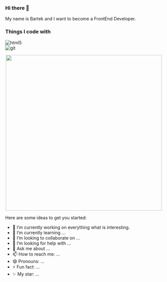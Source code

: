 ### Hi there 👋

My name is Bartek and I want to become a FrontEnd Developer. 

<h3>Things I code with</h3>
<p>
  <img alt="html5" src="https://img.shields.io/badge/-HTML5-blue?style=for-the-badge&logo=html5" /><br>
 <img alt="git" src="https://img.shields.io/badge/-Git-F05032?style=for-the-badge&logo=git&logoColor=white" />
</p>

<div id="header" align="center">
  <img src="https://media.giphy.com/media/26tn33aiTi1jkl6H6/giphy.gif" width="500"/>
</div>
  

Here are some ideas to get you started:

- 🔭 I’m currently working on everything what is interesting.
- 🌱 I’m currently learning ...
- 👯 I’m looking to collaborate on ...
- 🤔 I’m looking for help with ...
- 💬 Ask me about ...
- 📫 How to reach me: ...
- 😄 Pronouns: ...
- ⚡ Fun fact: ...
- ✨ My star: ...

